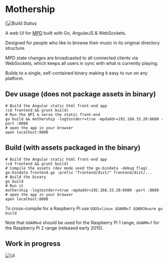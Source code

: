 # Mothership

[![Build Status](https://circleci.com/gh/zefer/mothership.svg?&style=shield&circle-token=dda6e9c06dc6669905748812449c2e0f13fd7aa7)

A web UI for [MPD](http://www.musicpd.org/) built with Go, AngularJS &
WebSockets.

Designed for people who like to browse their music in its original directory
structure.

MPD state changes are broadcasted to all connected clients via WebSockets, which
keeps all users in sync with what is currently playing.

Builds to a single, self-contained binary making it easy to run on any platform.

## Dev usage (does not package assets in binary)

```
# Build the Angular static html front-end app
(cd frontend && grunt build)
# Run the API & serve the static front-end
go build && mothership -logtostderr=true -mpdaddr=192.168.33.20:6600 -port :8080
# open the app in your browser
open localhost:8080
```

## Build (with assets packaged in the binary)

```
# Build the Angular static html front-end app
(cd frontend && grunt build)
# Compile the assets (dev mode used the go-bindata -debug flag)
go-bindata frontend.go -prefix "frontend/dist/" frontend/dist/...
# Build the binary
go build
# Run it
mothership -logtostderr=true -mpdaddr=192.168.33.20:6600 -port :8080
# open the app in your browser
open localhost:8080
```

To cross-compile for a Raspberry Pi use `GOOS=linux GOARM=7 GOARCH=arm go build`

Note that `GOARM=6` should be used for the Raspberry Pi 1 range, `GOARM=7` for
the Raspberry Pi 2 range (released early 2015).

## Work in progress

![UI](https://dl.dropboxusercontent.com/u/89410/mothership.gif)
